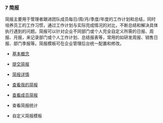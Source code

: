 ### 7 简报

简报主要用于管理者跟进团队成员每日/周/月/季度/年度的工作计划和总结，同时培养员工的工作习惯，通过工作计划与实际完成情况的对比，不断总结和解决具体执行遇到的问题。简报可以针对企业不同部门或个人完全自定义所需的日报、周报、月报，来记录部门或个人工作计划、总结报表等，常用的如研发周报、销售日报、部门季报等。简报模板可在企业管理后台统一配置和修改。

* [基本概念](/yong-hu-zhi-nan/yong-hu-shou-ce/jian-bao/ji-ben-gai-nian.md)

* [提交简报](/yong-hu-zhi-nan/yong-hu-shou-ce/jian-bao/ti-jiao-jian-bao.md)

* [简报详情](/yong-hu-zhi-nan/yong-hu-shou-ce/jian-bao/jian-bao-xiang-qing.md)

* [查看我的简报](/查看我的简报)

* [查看成员简报](/查看成员简报)

* 查看简报统计

* 自定义简报模板